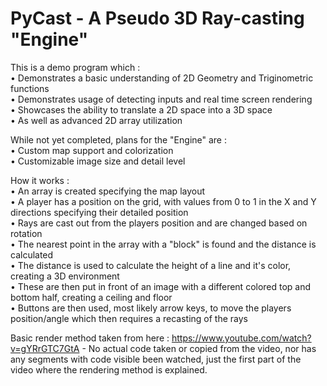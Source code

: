 # PyCast - A Pseudo 3D Ray-casting "Engine"
This is a demo program which :    
• Demonstrates a basic understanding of 2D Geometry and Triginometric functions    
• Demonstrates usage of detecting inputs and real time screen rendering    
• Showcases the ability to translate a 2D space into a 3D space    
• As well as advanced 2D array utilization    

While not yet completed, plans for the "Engine" are :    
• Custom map support and colorization    
• Customizable image size and detail level    

How it works :    
• An array is created specifying the map layout    
• A player has a position on the grid, with values from 0 to 1 in the X and Y directions specifying their detailed position    
• Rays are cast out from the players position and are changed based on rotation    
• The nearest point in the array with a "block" is found and the distance is calculated    
• The distance is used to calculate the height of a line and it's color, creating a 3D environment    
• These are then put in front of an image with a different colored top and bottom half, creating a ceiling and floor    
• Buttons are then used, most likely arrow keys, to move the players position/angle which then requires a recasting of the rays    
    
Basic render method taken from here : https://www.youtube.com/watch?v=gYRrGTC7GtA - No actual code taken or copied from the video, nor has any segments with code visible been watched, just the first part of the video where the rendering method is explained.
